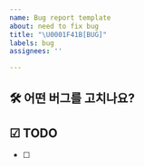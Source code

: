 ```yaml
---
name: Bug report template
about: need to fix bug
title: "\U0001F41B[BUG]"
labels: bug
assignees: ''

---
```


## 🛠️ 어떤 버그를 고치나요?

## ☑ TODO
- [ ]
